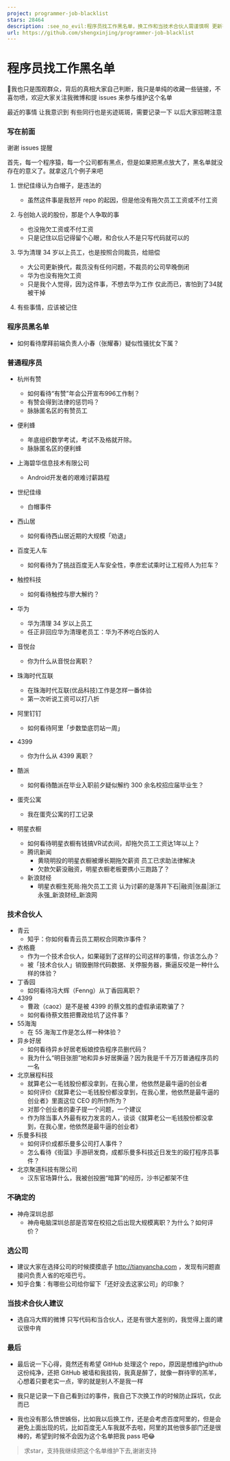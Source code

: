 ```yaml
---
project: programmer-job-blacklist
stars: 28464
description: :see_no_evil:程序员找工作黑名单，换工作和当技术合伙人需谨慎啊 更新有赞
url: https://github.com/shengxinjing/programmer-job-blacklist
---
```


程序员找工作黑名单
=========

🐌我也只是围观群众，背后的真相大家自己判断，我只是单纯的收藏一些链接，不喜勿喷，欢迎大家关注我微博和提 issues 来参与维护这个名单

最近的事情 让我意识到 有些同行也是劣迹斑斑，需要记录一下 以后大家招聘注意

### 写在前面

谢谢 issues 提醒

首先，每一个程序猿，每一个公司都有黑点，但是如果把黑点放大了，黑名单就没存在的意义了。就拿这几个例子来吧

1.  世纪佳缘认为白帽子，是违法的
    
    -   虽然这件事是我怒开 repo 的起因，但是他没有拖欠员工工资或不付工资
2.  与创始人说的股份，那是个人争取的事
    
    -   也没拖欠工资或不付工资
    -   只是记住以后记得留个心眼，和合伙人不是只写代码就可以的
3.  华为清理 34 岁以上员工，也是按照合同裁员，给赔偿
    
    -   大公司更新换代，裁员没有任何问题，不裁员的公司早晚倒闭
    -   华为也没有拖欠工资
    -   只是我个人觉得，因为这件事，不想去华为工作 仅此而已，害怕到了34就被干掉
4.  有些事情，应该被记住
    

### 程序员黑名单

-   如何看待摩拜前端负责人小春（张耀春）疑似性骚扰女下属？

### 普通程序员

-   杭州有赞
    
    -   如何看待“有赞”年会公开宣布996工作制？
    -   有赞会得到法律的惩罚吗？
    -   脉脉匿名区的有赞员工
-   便利蜂
    
    -   年底组织数学考试，考试不及格就开除。
    -   脉脉匿名区的便利蜂
-   上海碧华信息技术有限公司
    
    -   Android开发者的艰难讨薪路程
-   世纪佳缘
    
    -   白帽事件
-   西山居
    
    -   如何看待西山居近期的大规模「劝退」
-   百度无人车
    
    -   如何看待为了挑战百度无人车安全性，李彦宏试乘时让工程师人为拦车？
-   触控科技
    
    -   如何看待触控与廖大解约？
-   华为
    
    -   华为清理 34 岁以上员工
    -   任正非回应华为清理老员工：华为不养吃白饭的人
-   音悦台
    
    -   你为什么从音悦台离职？
-   珠海时代互联
    
    -   在珠海时代互联(优品科技)工作是怎样一番体验
    -   第一次听说工资可以打八折
-   阿里钉钉
    
    -   如何看待阿里「步数垫底罚站一周」
-   4399
    
    -   你为什么从 4399 离职？
-   酷派
    
    -   如何看待酷派在毕业入职前夕疑似解约 300 余名校招应届毕业生？
-   蛋壳公寓
    
    -   我在蛋壳公寓的打工记录
-   明星衣橱
    
    -   如何看待明星衣橱有钱搞VR试衣间，却拖欠员工工资达1年以上？
    -   腾讯新闻
        -   黄晓明投的明星衣橱被爆长期拖欠薪资 员工已求助法律解决
        -   欠款欠薪没融资，明星衣橱老板要携小三跑路了？
    -   新浪财经
        -   明星衣橱生死局:拖欠员工工资 认为讨薪的是落井下石|融资|张晨|浙江永强\_新浪财经\_新浪网

### 技术合伙人

-   青云
    -   知乎：你如何看青云员工期权合同欺诈事件？
-   衣格鹿
    -   作为一个技术合伙人，如果碰到了这样的公司这样的事情，你该怎么办？
    -   被「技术合伙人」销毁删除代码数据、关停服务器，撕逼反咬是一种什么样的体验？
-   丁香园
    -   如何看待冯大辉（Fenng）从丁香园离职？
-   4399
    -   曹政（caoz）是不是被 4399 的蔡文胜的虚假承诺欺骗了？
    -   如何看待蔡文胜把曹政给坑了这件事？
-   55海淘
    -   在 55 海淘工作是怎么样一种体验？
-   异乡好居
    -   如何看待异乡好居老板娘控告程序员删代码？
    -   我为什么“明目张胆”地和异乡好居撕逼？因为我是千千万万普通程序员的一名
-   北京展程科技
    -   就算老公一毛钱股份都没拿到，在我心里，他依然是最牛逼的创业者
    -   如何评价《就算老公一毛钱股份都没拿到，在我心里，他依然是最牛逼的创业者》里面这位 CEO 的所作所为？
    -   对那个创业者的妻子提一个问题，一个建议
    -   作为除当事人外最有权力发言的人，谈谈《就算老公一毛钱股份都没拿到，在我心里，他依然是最牛逼的创业者》
-   乐曼多科技
    -   如何评价成都乐曼多公司打人事件？
    -   怎么看待《街篮》手游研发商，成都乐曼多科技近日发生的殴打程序员事件？
-   北京聚道科技有限公司
    -   汉东官场算什么，我被创投圈“暗算”的经历，沙书记都架不住

### 不确定的

-   神舟深圳总部
    -   神舟电脑深圳总部是否常在校招之后出现大规模离职？为什么？如何评价？

### 选公司

-   建议大家在选择公司的时候摸摸底子 http://tianyancha.com ，发现有问题直接问负责人省的吃哑巴亏。
-   知乎合集：有哪些公司给你留下「还好没去这家公司」的印象？

### 当技术合伙人建议

-   选自冯大辉的微博 只写代码和当合伙人，还是有很大差别的，我觉得上面的建议很中肯

### 最后

-   最后说一下心得，竟然还有希望 GitHub 处理这个 repo，原因是想维护github这份纯净，还把 GitHub 被墙和我挂钩，我真是醉了，就像一群待宰的羔羊，心想着只要老实一点，宰的就是别人不是我一样
    
-   我只是记录一下自己看到过的事件，我自己下次换工作的时候防止踩坑，仅此而已
    
-   我也没有那么愤世嫉俗，比如我以后换工作，还是会考虑百度阿里的，但是会避免上面出现的坑，比如百度无人车我就不去啦，阿里的其他很多部门还是很棒的，希望到时候不会因为这个名单把我 pass 吧:joy:
    

> 求star，支持我继续把这个名单维护下去,谢谢支持
